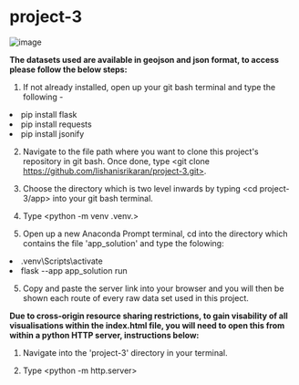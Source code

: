 # project-3

![image](https://github.com/lishanisrikaran/project-backup/assets/126973634/7c05ebf7-4915-4fc2-847a-ddd7714f3514)

<b>The datasets used are available in geojson and json format, to access please follow the below steps:</b>

1) If not already installed, open up your git bash terminal and type the following -<br>
<li>pip install flask</li>
<li>pip install requests</li>
<li>pip install jsonify</li>

2) Navigate to the file path where you want to clone this project's repository in git bash. Once done, type <git clone https://github.com/lishanisrikaran/project-3.git>.

3) Choose the directory which is two level inwards by typing <cd project-3/app> into your git bash terminal. 

4) Type <python -m venv .venv.>

4) Open up a new Anaconda Prompt terminal, cd into the directory which contains the file 'app_solution' and type the folowing:
<li>.venv\Scripts\activate</li>
<li>flask --app app_solution run</li>


5) Copy and paste the server link into your browser and you will then be shown each route of every raw data set used in this project. 


<b>Due to cross-origin resource sharing restrictions, to gain visability of all visualisations within the index.html file, you will need to open this from within a python HTTP server, instructions below:</b>

1) Navigate into the 'project-3' directory in your terminal. 

2) Type <python -m http.server>
